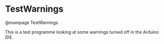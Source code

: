 # TestWarnings

@mainpage TestWarnings

This is a test programme looking at some warnings turned off in the Arduino IDE.

